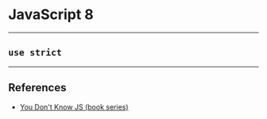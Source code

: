 # JavaScript 8

---

## `use strict`

---

## References

* [You Don't Know JS (book series)](https://github.com/getify/You-Dont-Know-JS)
